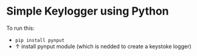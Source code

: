 # Simple Keylogger using Python
To run this:
- `pip install pynput`
- ↑ install pynput module (which is nedded to create a keystoke logger)
